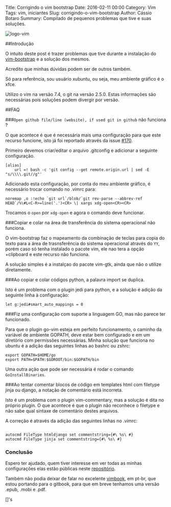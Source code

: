 Title: Corrigindo o vim bootstrap
Date: 2016-02-11 00:00
Category: Vim
Tags: vim, iniciantes
Slug: corrigindo-o-vim-bootstrap
Author: Cássio Botaro
Summary: Compilado de pequenos problemas que tive e suas soluções.

![logo-vim]({filename}/images/vim.png
"Logo Vim")

##Introdução

O intuito deste post é trazer problemas que tive durante a instalação do [vim-bootstrap](https://github.com/avelino/vim-bootstrap) e a solução dos mesmos.

Acredito que minhas dúvidas podem ser de outros também.

Só para referência, sou usuário xubuntu, ou seja, meu ambiente gráfico é o xfce.

Utilizo o vim na versão 7.4, o git na versão 2.5.0. Estas informações são necessárias pois soluções podem divergir por versão.

##FAQ

###`Open github file/line (website), if used git in github` não funciona ?

O que acontece é que é necessária mais uma configuração para que este recurso funcione, isto já foi reportado através da issue [#170](https://github.com/avelino/vim-bootstrap/issues/170).

Primeiro devemos criar/editar o arquivo .gitconfig e adicionar a seguinte configuração.

```
[alias]
	url =! bash -c 'git config --get remote.origin.url | sed -E "s/\\\\.git//g"'

```

Adicionado esta configuração, por conta do meu ambiente gráfico, é necessário trocar comando no .vimrc para:

```
noremap ,o :!echo `git url`/blob/`git rev-parse --abbrev-ref HEAD`/%\#L<C-R>=line('.')<CR> \| xargs xdg-open<CR><CR>
```

Trocamos o `open` por `xdg-open` e agora o comando deve funcionar.

###Copiar e colar na área de transferência do sistema operacional não funciona.

O vim-bootstrap faz o mapeamento da combinação de teclas para copia do texto para a área de trasnsferência do sistema operacional através do `YY`, porém caso só tenha instalado o pacote vim, ele nao tera a opção +clipboard e este recurso não funciona.

A solução simples é a instalçao do pacote vim-gtk, ainda que não o utilize diretamente.

###Ao copiar e colar códigos python, a palavra import  se duplica.

Isto é um problema com o plugin jedi para python, e a solução é adição da seguinte linha à configuração:

```
let g:jedi#smart_auto_mappings = 0
```

###Fiz uma configuração com suporte a linguagem GO, mas não parece ter funcionado.

Para que o plugin go-vim esteja em perfeito funcionamento, o caminho da variável de ambiente GOPATH, deve estar bem configurado e em um diretório com permissões necessárias.
Minha solução que funciona no ubuntu é a adição das seguintes linhas ao bashrc ou zshrc:
```
export GOPATH=$HOME/go
export PATH=$PATH:$GOROOT/bin:$GOPATH/bin
```
Uma outra ação que pode ser necessária é rodar o comando `GoInstallBinaries`.

###Ao tentar comentar blocos de código em templates html com filetype jinja ou django, a notação de comentário está incorreta.

Isto é um problema com o plugin vim-commentary, mas a solução é dita no próprio plugin. O que acontece é que o plugin não reconhece o filetype e não sabe qual sintaxe de comentário destes arquivos.

A correção é através da adição das seguintes linhas no .vimrc:

```

autocmd FileType htmldjango set commentstring={#\ %s\ #}
autocmd FileType jinja set commentstring={#\ %s\ #}

```

### Conclusão

Espero ter ajudado, quem tiver interesse em ver todas as minhas configurações elas estão públicas neste [repositório](https://github.com/cassiobotaro/botaro-toolbelt).

Também não podia deixar de falar no excelente [vimbook](https://github.com/cassiobotaro/vimbook.git), em pt-br, que estou portando para o gitbook, para que em breve tenhamos uma versão .epub, .mobi e .pdf.

[]'s
